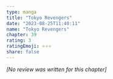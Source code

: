 ```yaml
---
type: manga
title: "Tokyo Revengers"
date: "2023-08-25T11:40:11"
name: "Tokyo Revengers"
chapter: 39
rating: 3
ratingEmoji: ⭐️⭐️⭐️
share: false
---
```


_[No review was written for this chapter]_
